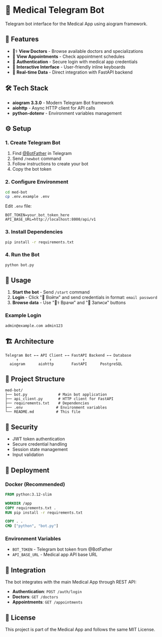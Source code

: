 # 📱 Medical Telegram Bot

Telegram bot interface for the Medical App using aiogram framework.

## 🚀 Features

- 👨⚕️ **View Doctors** - Browse available doctors and specializations
- 📅 **View Appointments** - Check appointment schedules
- 🔐 **Authentication** - Secure login with medical app credentials
- 💬 **Interactive Interface** - User-friendly inline keyboards
- 🔄 **Real-time Data** - Direct integration with FastAPI backend

## 🛠️ Tech Stack

- **aiogram 3.3.0** - Modern Telegram Bot framework
- **aiohttp** - Async HTTP client for API calls
- **python-dotenv** - Environment variables management

## ⚙️ Setup

### 1. Create Telegram Bot

1. Find [@BotFather](https://t.me/botfather) in Telegram
2. Send `/newbot` command
3. Follow instructions to create your bot
4. Copy the bot token

### 2. Configure Environment

```bash
cd med-bot
cp .env.example .env
```

Edit `.env` file:
```env
BOT_TOKEN=your_bot_token_here
API_BASE_URL=http://localhost:8000/api/v1
```

### 3. Install Dependencies

```bash
pip install -r requirements.txt
```

### 4. Run the Bot

```bash
python bot.py
```

## 📱 Usage

1. **Start the bot** - Send `/start` command
2. **Login** - Click "🔐 Войти" and send credentials in format: `email password`
3. **Browse data** - Use "👨⚕️ Врачи" and "📅 Записи" buttons

### Example Login
```
admin@example.com admin123
```

## 🏗️ Architecture

```
Telegram Bot ←→ API Client ←→ FastAPI Backend ←→ Database
     ↑              ↑              ↑              ↑
  aiogram      aiohttp        FastAPI      PostgreSQL
```

## 📁 Project Structure

```
med-bot/
├── bot.py              # Main bot application
├── api_client.py       # HTTP client for FastAPI
├── requirements.txt    # Dependencies
├── .env               # Environment variables
└── README.md          # This file
```

## 🔐 Security

- JWT token authentication
- Secure credential handling
- Session state management
- Input validation

## 🚀 Deployment

### Docker (Recommended)

```dockerfile
FROM python:3.12-slim

WORKDIR /app
COPY requirements.txt .
RUN pip install -r requirements.txt

COPY . .
CMD ["python", "bot.py"]
```

### Environment Variables

- `BOT_TOKEN` - Telegram bot token from @BotFather
- `API_BASE_URL` - Medical app API base URL

## 🤝 Integration

The bot integrates with the main Medical App through REST API:

- **Authentication**: `POST /auth/login`
- **Doctors**: `GET /doctors`
- **Appointments**: `GET /appointments`

## 📝 License

This project is part of the Medical App and follows the same MIT License.